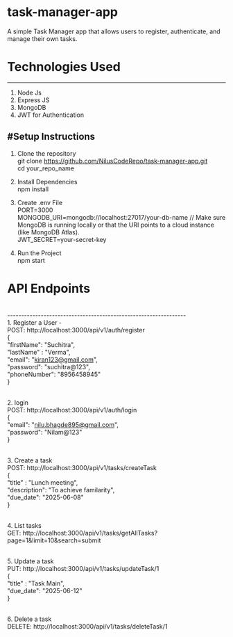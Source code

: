 # task-manager-app
A simple Task Manager app that allows users to register, authenticate, and manage their own tasks.

# Technologies Used
-----------------------------------------------------------
1. Node Js
2. Express JS
3. MongoDB
4. JWT for Authentication

   
#Setup Instructions
-------------------------------------------------------------
1. Clone the repository
   <br>git clone https://github.com/NilusCodeRepo/task-manager-app.git
   <br>cd your_repo_name
   
2. Install Dependencies
   <br>npm install
   
3. Create .env File
<br>PORT=3000
<br>MONGODB_URI=mongodb://localhost:27017/your-db-name // Make sure MongoDB is running locally or that the URI points to a cloud instance (like MongoDB Atlas).
<br>JWT_SECRET=your-secret-key

4. Run the Project
<br>npm start


# API Endpoints
<br>----------------------------------------------------------------
<br>1. Register a User - 
<br>POST: http://localhost:3000/api/v1/auth/register
<br>{
	<br>"firstName": "Suchitra",
	<br>"lastName" : "Verma",
	<br>"email": "kiran123@gmail.com",
	<br>"password": "suchitra@123",
	<br>"phoneNumber": "8956458945"
<br>}

<br>2. login 
<br>POST: http://localhost:3000/api/v1/auth/login
<br>{
	<br>"email": "nilu.bhagde895@gmail.com",
	<br>"password": "Nilam@123"
<br>}

<br>3. Create a task
<br>POST: http://localhost:3000/api/v1/tasks/createTask
<br>{
 <br>"title" : "Lunch meeting",
 <br>"description": "To achieve familarity",
 <br>"due_date": "2025-06-08"
<br>}

<br>4. List tasks
<br>GET: http://localhost:3000/api/v1/tasks/getAllTasks?page=1&limit=10&search=submit

<br>5. Update a task
<br>PUT: http://localhost:3000/api/v1/tasks/updateTask/1
<br>{
<br> "title" : "Task Main",
<br>"due_date": "2025-06-12"
<br>}

<br>6. Delete a task
<br>DELETE: http://localhost:3000/api/v1/tasks/deleteTask/1



